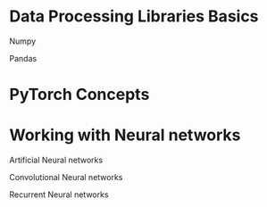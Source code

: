 # Data Processing Libraries Basics
Numpy

Pandas

# PyTorch Concepts

# Working with Neural networks
Artificial Neural networks

Convolutional Neural networks

Recurrent Neural networks